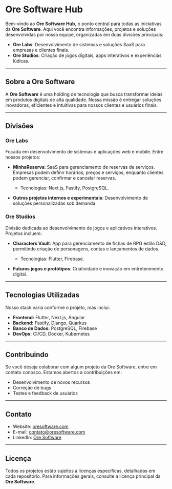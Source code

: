 # Ore Software Hub

Bem-vindo ao **Ore Software Hub**, o ponto central para todas as iniciativas da **Ore Software**. Aqui você encontra informações, projetos e soluções desenvolvidas por nossa equipe, organizadas em duas divisões principais:

- **Ore Labs**: Desenvolvimento de sistemas e soluções SaaS para empresas e clientes finais.  
- **Ore Studios**: Criação de jogos digitais, apps interativos e experiências lúdicas.

---

## Sobre a Ore Software

A **Ore Software** é uma holding de tecnologia que busca transformar ideias em produtos digitais de alta qualidade. Nossa missão é entregar soluções inovadoras, eficientes e intuitivas para nossos clientes e usuários finais.

---

## Divisões

### Ore Labs
Focada em desenvolvimento de sistemas e aplicações web e mobile. Entre nossos projetos:

- **MinhaReserva**: SaaS para gerenciamento de reservas de serviços. Empresas podem definir horários, preços e serviços, enquanto clientes podem gerenciar, confirmar e cancelar reservas.  
  - Tecnologias: Next.js, Fastify, PostgreSQL.

- **Outros projetos internos e experimentais**: Desenvolvimento de soluções personalizadas sob demanda.

### Ore Studios
Divisão dedicada ao desenvolvimento de jogos e aplicativos interativos. Projetos incluem:

- **Characters Vault**: App para gerenciamento de fichas de RPG estilo D&D, permitindo criação de personagens, contas e lançamentos de dados.  
  - Tecnologias: Flutter, Firebase.

- **Futuros jogos e protótipos**: Criatividade e inovação em entretenimento digital.

---

## Tecnologias Utilizadas

Nosso stack varia conforme o projeto, mas inclui:

- **Frontend:** Flutter, Next.js, Angular  
- **Backend:** Fastify, Django, Quarkus  
- **Banco de Dados:** PostgreSQL, Firebase  
- **DevOps:** CI/CD, Docker, Kubernetes  

---

## Contribuindo

Se você deseja colaborar com algum projeto da Ore Software, entre em contato conosco. Estamos abertos a contribuições em:

- Desenvolvimento de novos recursos  
- Correção de bugs  
- Testes e feedback de usuários  

---

## Contato

- Website: [oresoftware.com](https://oresoftware.com)  
- E-mail: contato@oresoftware.com  
- LinkedIn: [Ore Software](https://linkedin.com/company/oresoftware)  

---

## Licença

Todos os projetos estão sujeitos a licenças específicas, detalhadas em cada repositório. Para informações gerais, consulte a licença principal da **Ore Software**.
